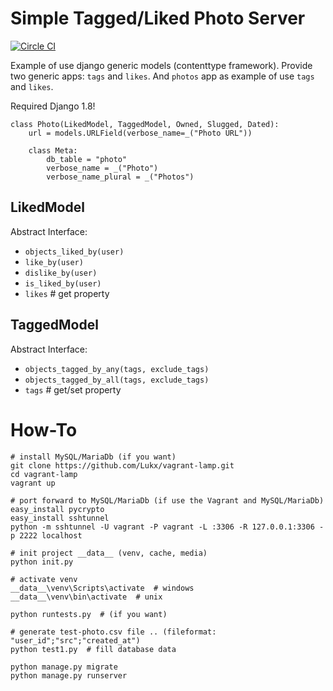 # Simple Tagged/Liked Photo Server

[![Circle CI](https://circleci.com/gh/pahaz/django-generic-tags-and-likes-example.svg?style=svg)](https://circleci.com/gh/pahaz/django-generic-tags-and-likes-example)

Example of use django generic models (contenttype framework). Provide two 
generic apps: `tags` and `likes`. And `photos` app as example of use `tags` and
 `likes`.

Required Django 1.8!

    class Photo(LikedModel, TaggedModel, Owned, Slugged, Dated):
        url = models.URLField(verbose_name=_("Photo URL"))
        
        class Meta:
            db_table = "photo"
            verbose_name = _("Photo")
            verbose_name_plural = _("Photos")

## LikedModel ##

Abstract Interface:

 - `objects_liked_by(user)`
 - `like_by(user)`
 - `dislike_by(user)`
 - `is_liked_by(user)`
 - `likes`  # get property

## TaggedModel ##

Abstract Interface:

 - `objects_tagged_by_any(tags, exclude_tags)`
 - `objects_tagged_by_all(tags, exclude_tags)`
 - `tags`  # get/set property

# How-To

    # install MySQL/MariaDb (if you want)
    git clone https://github.com/Lukx/vagrant-lamp.git
    cd vagrant-lamp
    vagrant up
    
    # port forward to MySQL/MariaDb (if use the Vagrant and MySQL/MariaDb)
    easy_install pycrypto
    easy_install sshtunnel
    python -m sshtunnel -U vagrant -P vagrant -L :3306 -R 127.0.0.1:3306 -p 2222 localhost
    
    # init project __data__ (venv, cache, media)
    python init.py
    
    # activate venv
    __data__\venv\Scripts\activate  # windows
    __data__\venv\bin\activate  # unix
    
    python runtests.py  # (if you want)
    
    # generate test-photo.csv file .. (fileformat: "user_id";"src";"created_at")
    python test1.py  # fill database data
    
    python manage.py migrate
    python manage.py runserver
